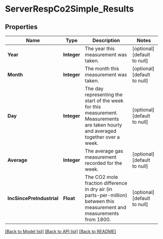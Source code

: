 # ServerRespCo2Simple_Results
## Properties

Name | Type | Description | Notes
------------ | ------------- | ------------- | -------------
**Year** | **Integer** | The year this measurement was taken. | [optional] [default to null]
**Month** | **Integer** | The month this measurement was taken. | [optional] [default to null]
**Day** | **Integer** | The day representing the start of the week for this measurement. Measurements are taken hourly and averaged together over a week. | [optional] [default to null]
**Average** | **Integer** | The average gas measurement recorded for the week. | [optional] [default to null]
**IncSincePreIndustrial** | **Float** | The CO2 mole fraction difference in dry air (in parts-per-million) between this measurement and measurements from 1800. | [optional] [default to null]

[[Back to Model list]](../README.md#documentation-for-models) [[Back to API list]](../README.md#documentation-for-api-endpoints) [[Back to README]](../README.md)

